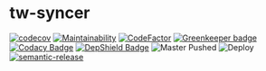 # tw-syncer
[![codecov](https://codecov.io/gh/jianhan/tw-syncer/branch/master/graph/badge.svg)](https://codecov.io/gh/jianhan/tw-syncer)
[![Maintainability](https://api.codeclimate.com/v1/badges/f6e6d72ed38b11bcfc8e/maintainability)](https://codeclimate.com/github/jianhan/tw-syncer/maintainability)
[![CodeFactor](https://www.codefactor.io/repository/github/jianhan/tw-syncer/badge)](https://www.codefactor.io/repository/github/jianhan/tw-syncer) [![Greenkeeper badge](https://badges.greenkeeper.io/jianhan/tw-syncer.svg)](https://greenkeeper.io/)
[![Codacy Badge](https://api.codacy.com/project/badge/Grade/0efc1c075b694ca595080e9ea4880903)](https://www.codacy.com/manual/jianhan/tw-lambda?utm_source=github.com&amp;utm_medium=referral&amp;utm_content=jianhan/tw-lambda&amp;utm_campaign=Badge_Grade)
[![DepShield Badge](https://depshield.sonatype.org/badges/jianhan/tw-syncer/depshield.svg)](https://depshield.github.io)
![Master Pushed](https://github.com/jianhan/tw-syncer/workflows/Master%20Pushed/badge.svg)
![Deploy](https://github.com/jianhan/tw-syncer/workflows/Deploy/badge.svg)
[![semantic-release](https://img.shields.io/badge/%20%20%F0%9F%93%A6%F0%9F%9A%80-semantic--release-e10079.svg)](https://github.com/semantic-release/semantic-release)
